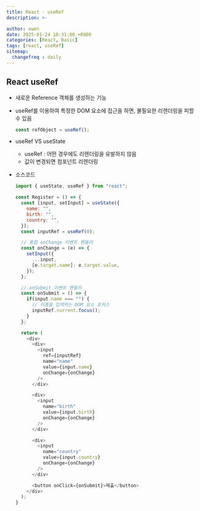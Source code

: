 ```yaml
---
title: React - useRef
description: >-

author: owen
date: 2025-01-24 10:31:00 +0900
categories: [React, Basic]
tags: [react, useRef]
sitemap: 
  changefreq : daily
---
```


## React useRef
- 새로운 Reference 객체를 생성하는 기능
- useRef를 이용하여 특정한 DOM 요소에 접근을 하면, 불필요한 리렌더링을 피할 수 있음
  
  ```javascript
  const refObject = useRef();
  ```

- useRef VS useState
  - useRef : 어떤 경우에도 리렌더링을 유발하지 않음
  - 값이 변경되면 컴포넌트 리렌더링

- 소스코드

  ```javascript
  import { useState, useRef } from "react";

  const Register = () => {
    const [input, setInput] = useState({
      name: "",
      birth: "",
      country: "",
    });
    const inputRef = useRef(0);

    // 통합 onChange 이벤트 핸들러
    const onChange = (e) => {
      setInput({
        ...input,
        [e.target.name]: e.target.value,
      });
    };

    // onSubmit 이벤트 핸들러
    const onSubmit = () => {
      if(input.name === "") {
        // 이름을 입력하는 DOM 요소 포커스
        inputRef.current.focus();
      }
    };

    return (
      <div>
        <div>
          <input
            ref={inputRef}
            name="name"
            value={input.name}
            onChange={onChange}
          />
        </div>

        <div>
          <input
            name="birth"
            value={input.birth}
            onChange={onChange}
          />
        </div>

        <div>
          <input
            name="country"
            value={input.country}
            onChange={onChange}
          />
        </div>

        <button onClick={onSubmit}>제출</button>
      </div>
    );
  }
  ```